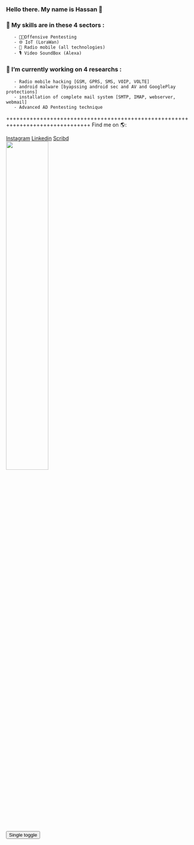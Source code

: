 ### Hello there. My name is Hassan 👋
### 💬 My skills are in these 4 sectors :
       - 🐱‍💻Offensive Pentesting 
       - 🌐 IoT (LoraWan)
       - 📡 Radio mobile (all technologies)
       - 🎙️ Video SoundBox (Alexa)
### 🔭 I’m currently working on 4 researchs : 
       - Radio mobile hacking [GSM, GPRS, SMS, VOIP, VOLTE] 
       - android malware [byapssing android sec and AV and GooglePlay protections]
       - installation of complete mail system [SMTP, IMAP, webserver, webmail]
       - Advanced AD Pentesting technique
+++++++++++++++++++++++++++++++++++++++++++++++++++++++++++++++++++++++++++++++ 
Find me on 🌎:
    <div class="button-group minor-group">
    <a href="https://www.instagram.com/mic.tec/" class="button primary">Instagram</a>
    <a href="https://www.linkedin.com/in/hassan-profile/" class="button">Linkedin</a>
    <a href="https://www.scribd.com/in/hassan-profile/" class="button">Scribd</a>   
    </div> <img src="https://github-readme-streak-stats.herokuapp.com/?user=HackGray&theme=dark" width="48%" >

<button type="button" class="btn btn-primary" data-toggle="button" aria-pressed="false" autocomplete="off">
  Single toggle
</button>
   
